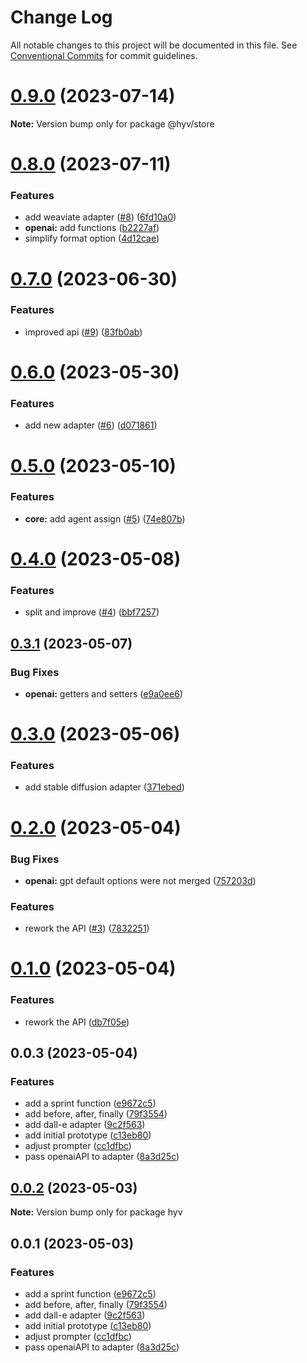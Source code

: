 # Change Log

All notable changes to this project will be documented in this file.
See [Conventional Commits](https://conventionalcommits.org) for commit guidelines.

# [0.9.0](https://github.com/failfa-st/hyv/compare/v0.8.0...v0.9.0) (2023-07-14)

**Note:** Version bump only for package @hyv/store





# [0.8.0](https://github.com/failfa-st/hyv/compare/v0.7.0...v0.8.0) (2023-07-11)

### Features

- add weaviate adapter ([#8](https://github.com/failfa-st/hyv/issues/8))
  ([6fd10a0](https://github.com/failfa-st/hyv/commit/6fd10a090ceed0aaba3feceaff6206dad3bb89e5))
- **openai:** add functions
  ([b2227af](https://github.com/failfa-st/hyv/commit/b2227af2e10eb8a43000d6b3d8496d211b0e4001))
- simplify format option
  ([4d12cae](https://github.com/failfa-st/hyv/commit/4d12cae67b300711a020d7b8beedab480a79a58d))

# [0.7.0](https://github.com/failfa-st/hyv/compare/v0.6.0...v0.7.0) (2023-06-30)

### Features

- improved api ([#9](https://github.com/failfa-st/hyv/issues/9))
  ([83fb0ab](https://github.com/failfa-st/hyv/commit/83fb0abfc09c4ea9c48a52d756799711c02b4706))

# [0.6.0](https://github.com/failfa-st/hyv/compare/v0.5.0...v0.6.0) (2023-05-30)

### Features

- add new adapter ([#6](https://github.com/failfa-st/hyv/issues/6))
  ([d071861](https://github.com/failfa-st/hyv/commit/d07186190536f4909a36e9478a9e224d1dcd2863))

# [0.5.0](https://github.com/failfa-st/hyv/compare/v0.4.0...v0.5.0) (2023-05-10)

### Features

- **core:** add agent assign ([#5](https://github.com/failfa-st/hyv/issues/5))
  ([74e807b](https://github.com/failfa-st/hyv/commit/74e807b22c4df87be0daa50a2aedc7f1cf003a43))

# [0.4.0](https://github.com/failfa-st/hyv/compare/v0.3.1...v0.4.0) (2023-05-08)

### Features

- split and improve ([#4](https://github.com/failfa-st/hyv/issues/4))
  ([bbf7257](https://github.com/failfa-st/hyv/commit/bbf7257150418b4b9603ba2d6299d6e96f821622))

## [0.3.1](https://github.com/failfa-st/hyv/compare/v0.3.0...v0.3.1) (2023-05-07)

### Bug Fixes

- **openai:** getters and setters
  ([e9a0ee6](https://github.com/failfa-st/hyv/commit/e9a0ee62fee184c3cadfb768a5956340ac441767))

# [0.3.0](https://github.com/failfa-st/hyv/compare/v0.2.0...v0.3.0) (2023-05-06)

### Features

- add stable diffusion adapter
  ([371ebed](https://github.com/failfa-st/hyv/commit/371ebed9bdc3130416047b46058fd6787c5b38a6))

# [0.2.0](https://github.com/failfa-st/hyv/compare/v0.0.3...v0.2.0) (2023-05-04)

### Bug Fixes

- **openai:** gpt default options were not merged
  ([757203d](https://github.com/failfa-st/hyv/commit/757203d80f8a9fda3513ff1400b8fdf631453dad))

### Features

- rework the API ([#3](https://github.com/failfa-st/hyv/issues/3))
  ([7832251](https://github.com/failfa-st/hyv/commit/78322511fa06616f5fa4de5fc89b17f337faa42d))

# [0.1.0](https://github.com/failfa-st/hyv/compare/v0.0.3...v0.1.0) (2023-05-04)

### Features

- rework the API
  ([db7f05e](https://github.com/failfa-st/hyv/commit/db7f05ec7264dc84849808c4f7b00cf2335aab93))

## 0.0.3 (2023-05-04)

### Features

- add a sprint function
  ([e9672c5](https://github.com/failfa-st/hyv/commit/e9672c5a6826c7fe38e095697c81cc473f835821))
- add before, after, finally
  ([79f3554](https://github.com/failfa-st/hyv/commit/79f3554219a324310d158fbea776d1aa8395e010))
- add dall-e adapter
  ([9c2f563](https://github.com/failfa-st/hyv/commit/9c2f5634be26e23b74289a0baa3c626b9cc9835f))
- add initial prototype
  ([c13eb80](https://github.com/failfa-st/hyv/commit/c13eb80b3b183cab736061365325c143e9f01bb8))
- adjust prompter
  ([cc1dfbc](https://github.com/failfa-st/hyv/commit/cc1dfbc5b69ea87814bef8fdb2e91b55b1402a87))
- pass openaiAPI to adapter
  ([8a3d25c](https://github.com/failfa-st/hyv/commit/8a3d25ce7752f3e20621791459b9523e8f05cc7c))

## [0.0.2](https://github.com/failfa-st/hyv/compare/v0.0.1...v0.0.2) (2023-05-03)

**Note:** Version bump only for package hyv

## 0.0.1 (2023-05-03)

### Features

- add a sprint function
  ([e9672c5](https://github.com/failfa-st/hyv/commit/e9672c5a6826c7fe38e095697c81cc473f835821))
- add before, after, finally
  ([79f3554](https://github.com/failfa-st/hyv/commit/79f3554219a324310d158fbea776d1aa8395e010))
- add dall-e adapter
  ([9c2f563](https://github.com/failfa-st/hyv/commit/9c2f5634be26e23b74289a0baa3c626b9cc9835f))
- add initial prototype
  ([c13eb80](https://github.com/failfa-st/hyv/commit/c13eb80b3b183cab736061365325c143e9f01bb8))
- adjust prompter
  ([cc1dfbc](https://github.com/failfa-st/hyv/commit/cc1dfbc5b69ea87814bef8fdb2e91b55b1402a87))
- pass openaiAPI to adapter
  ([8a3d25c](https://github.com/failfa-st/hyv/commit/8a3d25ce7752f3e20621791459b9523e8f05cc7c))

